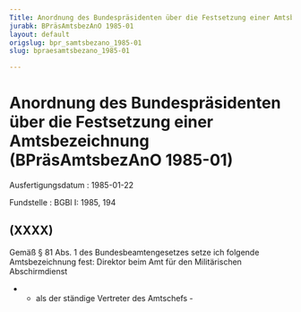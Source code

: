 ```yaml
---
Title: Anordnung des Bundespräsidenten über die Festsetzung einer Amtsbezeichnung
jurabk: BPräsAmtsbezAnO 1985-01
layout: default
origslug: bpr_samtsbezano_1985-01
slug: bpraesamtsbezano_1985-01

---
```


# Anordnung des Bundespräsidenten über die Festsetzung einer Amtsbezeichnung (BPräsAmtsbezAnO 1985-01)

Ausfertigungsdatum
:   1985-01-22

Fundstelle
:   BGBl I: 1985, 194



## (XXXX)

Gemäß § 81 Abs. 1 des Bundesbeamtengesetzes setze ich folgende Amtsbezeichnung fest:
Direktor beim Amt für den Militärischen Abschirmdienst

*   - als der ständige Vertreter des Amtschefs -




